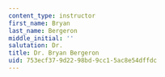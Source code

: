 ```yaml
---
content_type: instructor
first_name: Bryan
last_name: Bergeron
middle_initial: ''
salutation: Dr.
title: Dr. Bryan Bergeron
uid: 753ecf37-9d22-98bd-9cc1-5ac8e54dffdc
---
```

